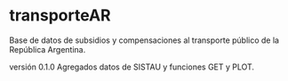 # transporteAR
Base de datos de subsidios y compensaciones al transporte público de la República Argentina.

versión 0.1.0
Agregados datos de SISTAU y funciones GET y PLOT.

